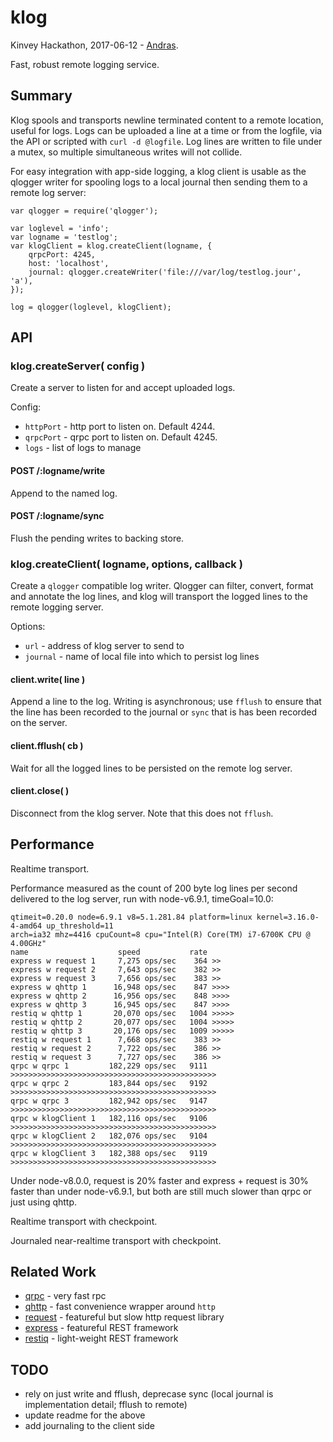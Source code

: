 klog
================

Kinvey Hackathon, 2017-06-12 - [Andras](https://npmjs.com/~andrasq).

Fast, robust remote logging service.


Summary
----------------

Klog spools and transports newline terminated content to a remote location, useful for
logs.  Logs can be uploaded a line at a time or from the logfile, via the API or scripted
with `curl -d @logfile`.  Log lines are written to file under a mutex, so multiple
simultaneous writes will not collide.

For easy integration with app-side logging, a klog client is usable as the qlogger
writer for spooling logs to a local journal then sending them to a remote log server:

    var qlogger = require('qlogger');

    var loglevel = 'info';
    var logname = 'testlog';
    var klogClient = klog.createClient(logname, {
        qrpcPort: 4245,
        host: 'localhost',
        journal: qlogger.createWriter('file:///var/log/testlog.jour', 'a'),
    });

    log = qlogger(loglevel, klogClient);


API
----------------

### klog.createServer( config )

Create a server to listen for and accept uploaded logs.

Config:

- `httpPort` - http port to listen on.  Default 4244.
- `qrpcPort` - qrpc port to listen on.  Default 4245.
- `logs` - list of logs to manage

#### POST /:logname/write

Append to the named log.

#### POST /:logname/sync

Flush the pending writes to backing store.

### klog.createClient( logname, options, callback )

Create a `qlogger` compatible log writer.  Qlogger can filter, convert,
format and annotate the log lines, and klog will transport the logged lines
to the remote logging server.

Options:

- `url` - address of klog server to send to
- `journal` - name of local file into which to persist log lines

#### client.write( line )

Append a line to the log.  Writing is asynchronous; use `fflush` to ensure that the
line has been recorded to the journal or `sync` that is has been recorded on the server.

#### client.fflush( cb )

Wait for all the logged lines to be persisted on the remote log server.

#### client.close( )

Disconnect from the klog server.  Note that this does not `fflush`.


Performance
----------------

Realtime transport.

Performance measured as the count of 200 byte log lines per second delivered to the
log server, run with node-v6.9.1, timeGoal=10.0:

    qtimeit=0.20.0 node=6.9.1 v8=5.1.281.84 platform=linux kernel=3.16.0-4-amd64 up_threshold=11
    arch=ia32 mhz=4416 cpuCount=8 cpu="Intel(R) Core(TM) i7-6700K CPU @ 4.00GHz"
    name                    speed           rate
    express w request 1     7,275 ops/sec    364 >>
    express w request 2     7,643 ops/sec    382 >>
    express w request 3     7,656 ops/sec    383 >>
    express w qhttp 1      16,948 ops/sec    847 >>>>
    express w qhttp 2      16,956 ops/sec    848 >>>>
    express w qhttp 3      16,945 ops/sec    847 >>>>
    restiq w qhttp 1       20,070 ops/sec   1004 >>>>>
    restiq w qhttp 2       20,077 ops/sec   1004 >>>>>
    restiq w qhttp 3       20,176 ops/sec   1009 >>>>>
    restiq w request 1      7,668 ops/sec    383 >>
    restiq w request 2      7,722 ops/sec    386 >>
    restiq w request 3      7,727 ops/sec    386 >>
    qrpc w qrpc 1         182,229 ops/sec   9111 >>>>>>>>>>>>>>>>>>>>>>>>>>>>>>>>>>>>>>>>>>>>>>
    qrpc w qrpc 2         183,844 ops/sec   9192 >>>>>>>>>>>>>>>>>>>>>>>>>>>>>>>>>>>>>>>>>>>>>>
    qrpc w qrpc 3         182,942 ops/sec   9147 >>>>>>>>>>>>>>>>>>>>>>>>>>>>>>>>>>>>>>>>>>>>>>
    qrpc w klogClient 1   182,116 ops/sec   9106 >>>>>>>>>>>>>>>>>>>>>>>>>>>>>>>>>>>>>>>>>>>>>>
    qrpc w klogClient 2   182,076 ops/sec   9104 >>>>>>>>>>>>>>>>>>>>>>>>>>>>>>>>>>>>>>>>>>>>>>
    qrpc w klogClient 3   182,388 ops/sec   9119 >>>>>>>>>>>>>>>>>>>>>>>>>>>>>>>>>>>>>>>>>>>>>>

Under node-v8.0.0, request is 20% faster and express + request is 30% faster than
under node-v6.9.1, but both are still much slower than qrpc or just using qhttp.

Realtime transport with checkpoint.

Journaled near-realtime transport with checkpoint.


Related Work
----------------

- [qrpc](https://npmjs.com/package/qrpc) - very fast rpc
- [qhttp](https://npmjs.com/package/qhttp) - fast convenience wrapper around `http`
- [request](https://npmjs.com/package/request) - featureful but slow http request library
- [express](https://npmjs.com/package/express) - featureful REST framework
- [restiq](https://npmjs.com/package/restiq) - light-weight REST framework


TODO
----------------

- rely on just write and fflush, deprecase sync (local journal is implementation detail; fflush to remote)
- update readme for the above
- add journaling to the client side
